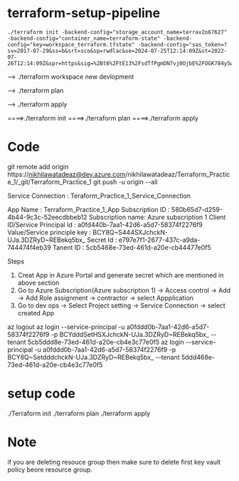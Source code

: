 # terraform-setup-pipeline
    ./terraform init -backend-config="storage_account_name=terrav2o67627" -backend-config="container_name=terraform-state" -backend-config="key=workspace_terraform.tfstate" -backend-config="sas_token=?sv=2017-07-29&ss=b&srt=sco&sp=rwdlac&se=2024-07-25T12:14:09Z&st=2022-07-26T12:14:09Z&spr=https&sig=%2Bt6%2FtE13%2FsdTfPgmDN7vj0OjbE%2FOGK784ySwcj072uE%3D"

-->
./terraform workspace new devlopment

-->
./terraform plan

-->
./terraform apply


====>./terraform init
====>./terraform plan
====>./terraform apply

# Code
git remote add origin https://nikhilawatadeaz@dev.azure.com/nikhilawatadeaz/Terraform_Practice_1/_git/Terraform_Practice_1
git push -u origin --all

Service Connection : Teraform_Practice_1_Service_Connection

App Name : Terraform_Practice_1_App
Subscription ID : 580b65d7-d259-4b44-9c3c-52eecdbbeb12
Subscription name: Azure subscription 1
Client ID/Service Principal Id : a0fd440b-7aa1-42d6-a5d7-58374f2276f9
Value/Service principle key : BCY8Q~S444SXJchckN-UJa.3DZRyD~REBekq5bx_
Secret Id : e797e7f1-2677-437c-a9da-744474f4eb39
Tanent ID : 5cb5468e-73ed-461d-a20e-cb44477e0f5



Steps
1) Creat App in Azure Portal and generate secret which are mentioned in above section
2) Go to Azure Subscription(Azure subscription 1) -> Access control  -> Add -> Add Role assignment -> contractor -> select Appplication
3) Go to dev ops -> Select Project setting -> Service Connection -> select created App 


az logout
az login --service-principal -u a0fddd0b-7aa1-42d6-a5d7-58374f2276f9 -p BCYdddSetHSXJchckN-UJa.3DZRyD~REBekq5bx_ --tenant 5cb5ddd8e-73ed-461d-a20e-cb4e3c77e0f5
az login --service-principal -u a0fddd0b-7aa1-42d6-a5d7-58374f2276f9 -p BCY8Q~SetdddchckN-UJa.3DZRyD~REBekq5bx_ --tenant 5ddd468e-73ed-461d-a20e-cb4e3c77e0f5

# setup code 

./Terraform init
./terraform plan
./terraform apply



# Note
  if you are deleting resouce group then make sure to delete first key vault policy beore resource group.
